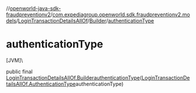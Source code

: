//[openworld-java-sdk-fraudpreventionv2](../../../../index.md)/[com.expediagroup.openworld.sdk.fraudpreventionv2.models](../../index.md)/[LoginTransactionDetailsAllOf](../index.md)/[Builder](index.md)/[authenticationType](authentication-type.md)

# authenticationType

[JVM]\

public final [LoginTransactionDetailsAllOf.Builder](index.md)[authenticationType](authentication-type.md)([LoginTransactionDetailsAllOf.AuthenticationType](../-authentication-type/index.md)authenticationType)
